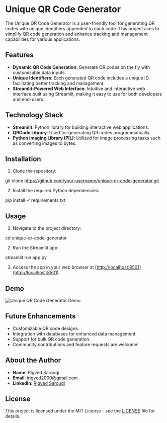 # Unique QR Code Generator

The Unique QR Code Generator is a user-friendly tool for generating QR codes with unique identifiers appended to each code. This project aims to simplify QR code generation and enhance tracking and management capabilities for various applications.

## Features

- **Dynamic QR Code Generation**: Generate QR codes on the fly with customizable data inputs.
- **Unique Identifiers**: Each generated QR code includes a unique ID, facilitating better tracking and management.
- **Streamlit-Powered Web Interface**: Intuitive and interactive web interface built using Streamlit, making it easy to use for both developers and end-users.

## Technology Stack

- **Streamlit**: Python library for building interactive web applications.
- **QRCode Library**: Used for generating QR codes programmatically.
- **Python Imaging Library (PIL)**: Utilized for image processing tasks such as converting images to bytes.

## Installation

1. Clone the repository:

git clone https://github.com/your-username/unique-qr-code-generator.git


2. Install the required Python dependencies:

pip install -r requirements.txt


## Usage

1. Navigate to the project directory:

cd unique-qr-code-generator


2. Run the Streamlit app:

streamlit run app.py


3. Access the app in your web browser at [[http://localhost:8501](https://qr-generator-rigvedsarougi.streamlit.app/)]([http://localhost:8501](https://qr-generator-rigvedsarougi.streamlit.app/)).

## Demo

![Unique QR Code Generator Demo](demo.gif)

## Future Enhancements

- Customizable QR code designs.
- Integration with databases for enhanced data management.
- Support for bulk QR code generation.
- Community contributions and feature requests are welcome!

## About the Author

- **Name**: Rigved Sarougi
- **Email**: irigved2000@gmail.com
- **LinkedIn**: [Rigved Sarougi](https://www.linkedin.com/in/rigved-sarougi/)

## License

This project is licensed under the MIT License - see the [LICENSE](LICENSE) file for details.
